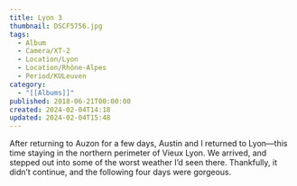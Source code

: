 ```yaml
---
title: Lyon 3
thumbnail: DSCF5756.jpg
tags:
  - Album
  - Camera/XT-2
  - Location/Lyon
  - Location/Rhône-Alpes
  - Period/KULeuven
category:
  - "[[Albums]]"
published: 2018-06-21T00:00:00
created: 2024-02-04T14:18
updated: 2024-02-04T15:48
---
```

After returning to Auzon for a few days, Austin and I returned to Lyon—this time staying in the northern perimeter of Vieux Lyon. We arrived, and stepped out into some of the worst weather I’d seen there. Thankfully, it didn’t continue, and the following four days were gorgeous.

